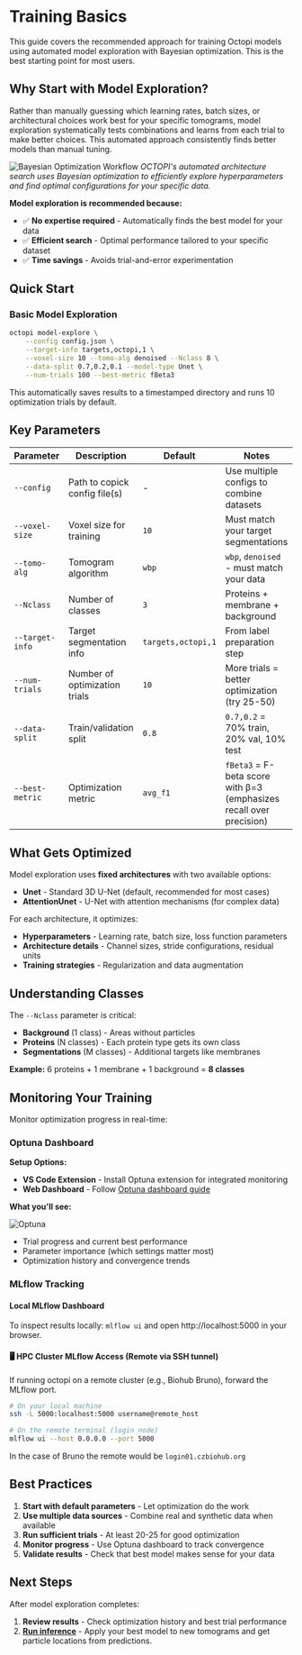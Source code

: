 # Training Basics

This guide covers the recommended approach for training Octopi models using automated model exploration with Bayesian optimization. This is the best starting point for most users.

## Why Start with Model Exploration?

Rather than manually guessing which learning rates, batch sizes, or architectural choices work best for your specific tomograms, model exploration systematically tests combinations and learns from each trial to make better choices. This automated approach consistently finds better models than manual tuning.

![Bayesian Optimization Workflow](../assets/bo_workflow.png)
*OCTOPI's automated architecture search uses Bayesian optimization to efficiently explore hyperparameters and find optimal configurations for your specific data.*

**Model exploration is recommended because:**

- ✅ **No expertise required** - Automatically finds the best model for your data
- ✅ **Efficient search** - Optimal performance tailored to your specific dataset
- ✅ **Time savings** - Avoids trial-and-error experimentation


## Quick Start

### Basic Model Exploration

```bash
octopi model-explore \
    --config config.json \
    --target-info targets,octopi,1 \
    --voxel-size 10 --tomo-alg denoised --Nclass 8 \
    --data-split 0.7,0.2,0.1 --model-type Unet \
    --num-trials 100 --best-metric fBeta3
```

This automatically saves results to a timestamped directory and runs 10 optimization trials by default.

## Key Parameters

| Parameter | Description | Default | Notes |
|-----------|-------------|---------|-------|
| `--config` | Path to copick config file(s) | - | Use multiple configs to combine datasets |
| `--voxel-size` | Voxel size for training | `10` | Must match your target segmentations |
| `--tomo-alg` | Tomogram algorithm | `wbp` | `wbp`, `denoised` - must match your data |
| `--Nclass` | Number of classes | `3` | Proteins + membrane + background |
| `--target-info` | Target segmentation info | `targets,octopi,1` | From label preparation step |
| `--num-trials` | Number of optimization trials | `10` | More trials = better optimization (try 25-50) |
| `--data-split` | Train/validation split | `0.8` | `0.7,0.2` = 70% train, 20% val, 10% test |
| `--best-metric` | Optimization metric | `avg_f1` | `fBeta3` = F-beta score with β=3 (emphasizes recall over precision) |

## What Gets Optimized

Model exploration uses **fixed architectures** with two available options:

- **Unet** - Standard 3D U-Net (default, recommended for most cases)
- **AttentionUnet** - U-Net with attention mechanisms (for complex data)

For each architecture, it optimizes:

- **Hyperparameters** - Learning rate, batch size, loss function parameters
- **Architecture details** - Channel sizes, stride configurations, residual units
- **Training strategies** - Regularization and data augmentation

## Understanding Classes

The `--Nclass` parameter is critical:

- **Background** (1 class) - Areas without particles
- **Proteins** (N classes) - Each protein type gets its own class
- **Segmentations** (M classes) - Additional targets like membranes

**Example:** 6 proteins + 1 membrane + 1 background = **8 classes**

## Monitoring Your Training

Monitor optimization progress in real-time:

### Optuna Dashboard

**Setup Options:**

- **VS Code Extension** - Install Optuna extension for integrated monitoring
- **Web Dashboard** - Follow [Optuna dashboard guide](https://optuna-dashboard.readthedocs.io/en/latest/getting-started.html)

**What you'll see:**

![Optuna](../assets/dashboard.png)

- Trial progress and current best performance
- Parameter importance (which settings matter most)
- Optimization history and convergence trends

### MLflow Tracking

#### Local MLflow Dashboard

To inspect results locally: `mlflow ui` and open http://localhost:5000 in your browser.

#### 🖥️ HPC Cluster MLflow Access (Remote via SSH tunnel)

If running octopi on a remote cluster (e.g., Biohub Bruno), forward the MLflow port. 

```bash
# On your local machine
ssh -L 5000:localhost:5000 username@remote_host

# On the remote terminal (login node)
mlflow ui --host 0.0.0.0 --port 5000
```

In the case of Bruno the remote would be `login01.czbiohub.org`

## Best Practices

1. **Start with default parameters** - Let optimization do the work
2. **Use multiple data sources** - Combine real and synthetic data when available
3. **Run sufficient trials** - At least 20-25 for good optimization
4. **Monitor progress** - Use Optuna dashboard to track convergence
5. **Validate results** - Check that best model makes sense for your data

## Next Steps

After model exploration completes:

1. **Review results** - Check optimization history and best trial performance
2. **[Run inference](inference.md)** - Apply your best model to new tomograms and get particle locations from predictions.